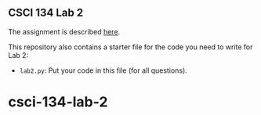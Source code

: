 CSCI 134 Lab 2
--------------

The assignment is described [here](https://docs.google.com/document/d/1FVYEnXD62kibkd-knOmahOC4saFuO62R77Eh4IEdE48/edit?usp=sharing).

This repository also contains a starter file for the code
you need to write for Lab 2:
- `lab2.py`: Put your code in this file (for all questions).

# csci-134-lab-2
